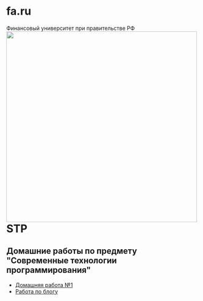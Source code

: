 # fa.ru
Финансовый университет при правительстве РФ
<img src=https://i.pinimg.com/originals/2d/9c/0e/2d9c0e29263f8457238de59ab7cef29d.jpg width=500 height=500 align="left"/>

# STP
## Домашние работы по предмету "Современные технологии программирования"

* [Домашняя работа №1](https://github.com/Dub-rovina3000/fa.ru/tree/master/second_year/second_semestr/stp/homework%2018.02.2021) 
* [Работа по блогу](https://github.com/Dub-rovina3000/fa.ru/tree/master/second_year/second_semestr/stp/homework%2018.02.2021/blog)
